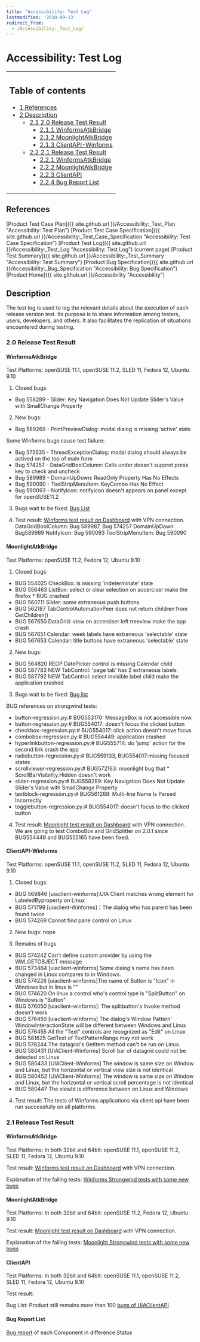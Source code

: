 ```yaml
---
title: "Accessibility: Test Log"
lastmodified: '2010-09-13'
redirect_from:
  - /Accessibility:_Test_Log/
---
```


Accessibility: Test Log
=======================

<table>
<col width="100%" />
<tbody>
<tr class="odd">
<td align="left"><h2>Table of contents</h2>
<ul>
<li><a href="#references">1 References</a></li>
<li><a href="#description">2 Description</a>
<ul>
<li><a href="#20-release-test-result">2.1 2.0 Release Test Result</a>
<ul>
<li><a href="#winformsatkbridge">2.1.1 WinformsAtkBridge</a></li>
<li><a href="#moonlightatkbridge">2.1.2 MoonlightAtkBridge</a></li>
<li><a href="#clientapi-winforms">2.1.3 ClientAPI-Winforms</a></li>
</ul></li>
<li><a href="#21-release-test-result">2.2 2.1 Release Test Result</a>
<ul>
<li><a href="#winformsatkbridge_2">2.2.1 WinformsAtkBridge</a></li>
<li><a href="#moonlightatkbridge_2">2.2.2 MoonlightAtkBridge</a></li>
<li><a href="#clientapi">2.2.3 ClientAPI</a></li>
<li><a href="#bug-report-list">2.2.4 Bug Report List</a></li>
</ul></li>
</ul></li>
</ul></td>
</tr>
</tbody>
</table>

References
----------

[Product Test Case Plan]({{ site.github.url }}/Accessibility:_Test_Plan "Accessibility: Test Plan")
 [Product Test Case Specification]({{ site.github.url }}/Accessibility:_Test_Case_Specification "Accessibility: Test Case Specification")
 [Product Test Log]({{ site.github.url }}/Accessibility:_Test_Log "Accessibility: Test Log") (current page)
 [Product Test Summary]({{ site.github.url }}/Accessibility:_Test_Summary "Accessibility: Test Summary")
 [Product Bug Specification]({{ site.github.url }}/Accessibility:_Bug_Specification "Accessibility: Bug Specification")
 [Product Home]({{ site.github.url }}/Accessibility "Accessibility")

Description
-----------

The test log is used to log the relevant details about the execution of each release version test. Its purpose is to share information among testers, users, developers, and others. It also facilitates the replication of situations encountered during testing.

### 2.0 Release Test Result

#### WinformsAtkBridge

Test Platforms:
 openSUSE 11.1, openSUSE 11.2, SLED 11, Fedora 12, Ubuntu 9.10

1. Closed bugs:

-   Bug 558289 - Slider: Key Navigation Does Not Update Slider's Value with SmallChange Property

2. New bugs:

-   Bug 589269 - PrintPreviewDialog: modal dialog is missing 'active' state

 Some Winforms bugs cause test failure:

-   Bug 575635 - ThreadExceptionDialog: modal dialog should always be actived on the top of main form
-   Bug 574257 - DataGridBoolColumn: Cells under doesn't supprot press key to check and uncheck
-   Bug 589989 - DomainUpDown: ReadOnly Property Has No Effects
-   Bug 590090 - ToolStripMenuItem: KeyCombo Has No Effect
-   Bug 590093 - NotifyIcon: notifyicon doesn't appears on panel except for openSUSE11.2

3. Bugs wait to be fixed:
 [Bug List](https://bugzilla.novell.com/buglist.cgi?classification=Mono&query_format=advanced&bug_status=NEW&bug_status=ASSIGNED&bug_status=NEEDINFO&bug_status=REOPENED&component=Winforms%20-%20ATK&component=Winforms%20-%20ATK%20Spec&component=Winforms%20-%20General&component=Winforms%20-%20UIA&product=UI%20Automation)

4. Test result:
 [Winforms test result on Dashboard](http://147.2.207.213/dashboard/winforms.xml) with VPN connection.
 DataGridBoolColumn: Bug 589987, Bug 574257
 DomainUpDown: Bug589989
 NotifyIcon: Bug 590093
 ToolStripMenuItem: Bug 590090

#### MoonlightAtkBridge

Test Platforms:
 openSUSE 11.2, Fedora 12, Ubuntu 9.10

1. Closed bugs:

-   BUG 554025 CheckBox: is missing 'indeterminate' state
-   BUG 556463 ListBox: select or clear selection on accerciser make the firefox \* BUG crashed
-   BUG 560711 Slider: some extraneous push buttons
-   BUG 562187 TabControlAutomationPeer does not return children from GetChildren()
-   BUG 567650 DataGrid: view on accerciser left treeview make the app crash
-   BUG 567651 Calendar: week labels have extraneous 'selectable' state
-   BUG 567653 Calendar: title buttons have extraneous 'selectable' state

2. New bugs:

-   BUG 564820 REOP DatePicker control is missing Calendar child
-   BUG 587783 NEW TabControl: 'page tab' has 2 extraneous labels
-   BUG 587792 NEW TabControl: select invisible label child make the application crashed

3. Bugs wait to be fixed:
 [Bug list](https://bugzilla.novell.com/buglist.cgi?bug_severity=Blocker&bug_severity=Critical&bug_severity=Major&bug_severity=Normal&bug_severity=Minor&classification=Mono&query_based_on=moon&query_format=advanced&bug_status=NEW&bug_status=ASSIGNED&bug_status=REOPENED&component=Moonlight%20-%20ATK&component=Moonlight%20-%20General&component=Moonlight%20-%20UIA&product=UI%20Automation&known_name=moon)

BUG references on strongwind tests:

-   button-regression.py:\# BUG553170: MessageBox is not accessible now.
-   button-regression.py:\# BUG554017: doesn't focus the clicked button
-   checkbox-regression.py:\# BUG554017: click action doesn't move focus
-   combobox-regression.py:\# BUG554449: application crashed
-   hyperlinkbutton-regression.py:\# BUG555714: do 'jump' action for the second link crash the app
-   radiobutton-regression.py:\# BUG559133, BUG554017:missing focused states
-   scrollviewer-regression.py:\# BUG572163: moonlight bug that \* ScrollBarVisibility.Hidden doesn't work
-   slider-regression.py:\# BUG558289: Key Navigation Does Not Update Slider's Value with SmallChange Property
-   textblock-regression.py:\# BUG561268: Multi-line Name Is Parsed Incorrectly
-   togglebutton-regression.py:\# BUG554017: doesn't focus to the clicked button

4. Test result:
 [Moonlight test result on Dashboard](http://147.2.207.213/dashboard/moonlight.xml) with VPN connection.
 We are going to test ComboBox and GridSplitter on 2.0.1 since BUG554449 and BUG555165 have been fixed.

#### ClientAPI-Winforms

Test Platforms:
 openSUSE 11.1, openSUSE 11.2, SLED 11, Fedora 12, Ubuntu 9.10

1. Closed bugs:

-   BUG 569846 [uiaclient-winforms]:UIA Client matches wrong element for LabeledByproperty on Linux
-   BUG 571799 [uiaclient-Winforms]：The dialog who has parent has been found twice
-   BUG 574269 Cannot find pane control on Linux

2. New bugs:
 nope

3. Remains of bugs

-   BUG 574242 Can't define custom provider by using the WM\_GETOBJECT message
-   BUG 573464 [uiaclient-winforms] Some dialog's name has been changed in Linux compares to in Windows.
-   BUG 574226 [uiaclient-winforms]The name of Button is "Icon" in Windows but in linux is ""
-   BUG 574620 On linux a control who's control type is "SplitButton" on Windows is "Button"
-   BUG 576050 [uiaclient-winforms]: The splitbutton's Invoke method doesn't work
-   BUG 576450 [uiaclient-winforms] The dialog's Window Pattern' WindowInteractionState will be different between Windows and Linux
-   BUG 576455 All the "Text" controls are recognized as "Edit" on Linux
-   BUG 581625 GetText of TextPatternRange may not work
-   BUG 578244 The datagrid's GetItem method can't be run on Linux.
-   BUG 580431 [UIAClient-Winforms] Scroll bar of datagrid could not be detected on Linux
-   BUG 580433 [UIAClient-Winforms] The window is same size on Window and Linux, but the horizontal or vertical view size is not identical
-   BUG 580452 [UIAClient-Winforms] The window is same size on Window and Linux, but the horizontal or vertical scroll percentage is not identical
-   BUG 580447 The viewId is difference between on Linux and Windows

4. Test result:
 The tests of Winforms applications via client api have been run successfully on all platforms.

### 2.1 Release Test Result

#### WinformsAtkBridge

Test Platforms:
 In both 32bit and 64bit: openSUSE 11.1, openSUSE 11.2, SLED 11, Fedora 12, Ubuntu 9.10

Test result:
 [Winforms test result on Dashboard](http://147.2.207.213/dashboard/winforms.xml) with VPN connection.

Explanation of the failing tests:
 [Winforms Strongwind tests with some new bugs](https://spreadsheets.google.com/ccc?key=tbc5LQC4kyt8MyxPYMKjdeQ&authkey=CPOZ2OAE&hl=zh_CN&pli=1#gid=0)

#### MoonlightAtkBridge

Test Platforms:
 In both 32bit and 64bit: openSUSE 11.2, Fedora 12, Ubuntu 9.10

Test result:
 [Moonlight test result on Dashboard](http://147.2.207.213/dashboard/moonlight.xml) with VPN connection.

Explanation of the failing tests:
 [Moonlight Strongwind tests with some new bugs](https://spreadsheets.google.com/ccc?key=tbc5LQC4kyt8MyxPYMKjdeQ&authkey=CPOZ2OAE&hl=zh_CN&pli=1#gid=1)

#### ClientAPI

Test Platforms:
 In both 32bit and 64bit: openSUSE 11.1, openSUSE 11.2, SLED 11, Fedora 12, Ubuntu 9.10

Test result:

Bug List:
 Product still remains more than 100 [bugs of UIAClientAPI](https://bugzilla.novell.com/buglist.cgi?classification=Mono&query_based_on=clientAPI&query_format=advanced&bug_status=UNCONFIRMED&bug_status=NEW&bug_status=ASSIGNED&bug_status=REOPENED&component=at-spi-dbus&component=at-spi-sharp&component=Client%20-%20AT-SPI&component=Client%20-%20General&component=Client%20-%20UIA&component=Moonlight%20-%20UIA&component=Winforms%20-%20UIA&product=UI%20Automation&known_name=clientAPI)

#### Bug Report List

[Bug report](https://bugzilla.novell.com/report.cgi?x_axis_field=bug_status&y_axis_field=component&z_axis_field=&query_format=report-table&short_desc_type=allwordssubstr&short_desc=&longdesc_type=fulltext&longdesc=&classification=Mono&product=UI+Automation&component=at-spi-dbus&component=at-spi-sharp&component=Client+-+AT-SPI&component=Client+-+General&component=Client+-+QA&component=Client+-+UIA&component=Core-Provider&component=Moonlight+-+ATK&component=Moonlight+-+General&component=Moonlight+-+QA&component=Moonlight+-+UIA&component=Winforms+-+ATK&component=Winforms+-+ATK+Spec&component=Winforms+-+General&component=Winforms+-+UIA&bug_file_loc_type=allwordssubstr&bug_file_loc=&status_whiteboard_type=allwordssubstr&status_whiteboard=&keywords_type=anywords&keywords=&deadlinefrom=&deadlineto=&bug_status=UNCONFIRMED&bug_status=NEW&bug_status=ASSIGNED&bug_status=NEEDINFO&bug_status=REOPENED&bug_status=RESOLVED&bug_status=VERIFIED&bug_status=CLOSED&emailassigned_to1=1&emailtype1=substring&email1=&emailassigned_to2=1&emailreporter2=1&emailqa_contact2=1&emailcc2=1&emailtype2=substring&email2=&bugidtype=include&bug_id=&votes=&chfieldfrom=&chfieldto=2010-9-10&chfieldvalue=&format=table&action=wrap&field0-0-0=noop&type0-0-0=noop&value0-0-0=) of each Component in difference Status

